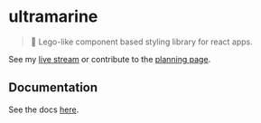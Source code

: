 # ultramarine

> 👾 Lego-like component based styling library for react apps.

See my [live stream](https://www.twitch.tv/jacrobsco) or contribute to the [planning page](https://www.notion.so/onetwothree/Guardian-6a9ee3266b7c4649adf993964029a9a5).

## Documentation

See the docs [here](https://ultramarine.netlify.com/element/margin).